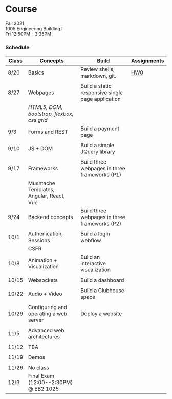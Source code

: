 # Course

Fall 2021  
1005  Engineering Building I  
Fri 12:50PM - 3:35PM  

### Schedule

|Class | Concepts   | Build     | Assignments |
| ---  | -------    |  ---      | ---         |
| 8/20 | Basics | Review shells, markdown, git. | [HW0](HWS/HW0.md)
|      |
| 8/27 | Webpages | Build a static responsive single page application
|      | _HTML5, DOM, bootstrap, flexbox, css grid_
| 9/3  | Forms and REST | Build a payment page |
|      | 
| 9/10 | JS + DOM | Build a simple JQuery library
|      | 
| 9/17 | Frameworks | Build three webpages in three frameworks (P1)
|      | Mushtache Templates, Angular, React, Vue
| 9/24 | Backend concepts | Build three webpages in three frameworks (P2)
|      | 
| 10/1 | Authenication, Sessions | Build a login webflow
|      | CSFR
| 10/8 | Animation + Visualization | Build an interactive visualization | 
|      | 
| 10/15| Websockets    | Build a dashboard |
|      |
| 10/22| Audio + Video | Build a Clubhouse space |
|      |
| 10/29| Configuring and operating a web server | Deploy a website
|      |
| 11/5 | Advanced web architectures
|      |
| 11/12| TBA
|      |
| 11/19| Demos
|      |
| 11/26| No class
| 12/3 | Final Exam (12:00--2:30PM) @ EB2 1025 | |  |
